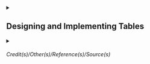 
<details><summary>

## Designing and Implementing Tables</summary>

Schema is similar a namespace. `dbo` is the default schema. If the schema it's not especified, the `dbo` will be the schema.  

Table requires a name. There is no table without column. Column requires names and data types. There are constraints.  
- Primary Key - Used to define the primary key which must be unique over all the rows the table will hold.  
- Nullability - The nullability constraint indicates whether it is acceptable for a column to ever have null value for some row. Since there are at least four names required, let's see what SQL Server names can be.  


Names in Sql Server should follow 4 rules for regular identifiers  
- Must begin with a *Letter*, *Underscore (_)*, *At sign (@) has special meaning* or *Number sign (#) has special meaning*.  
- After the first letter, it could contain *Letter*, *Decimal numbers* or *@,$,# or _*.   
- Regular identifiers must not be a T-SQL reserved word.  
- May not contain embedded spaces or special characters.  

Exception rules  
- Rule breakers enclosed in brackets *[]*.  
- An identifier cannot be longer than 128 characters.  


<details>

<summmary>Data Types</summary>

### Textual Data
|Type|Length|Data|Uses|
|-|-|-|
|char(n)|n = 1...8000 - Fixed Length|Non-unicode||
|varchar(n)|n = 1...8000 - Variable Length varchar(max)|Non-Unicode||
|nchar(n)| n = 1...4000 - Fixed Length| Unicode||
|nvarchar(n)| n = 1...4000 - Variable Length| Unicode||

</details>

</details>



<details><summary>

###### Credit(s)/Other(s)/Reference(s)/Source(s)</summary>  

Paper: A relational model of data for large shared data bansk (Codd, Edgar Frank)

</details>